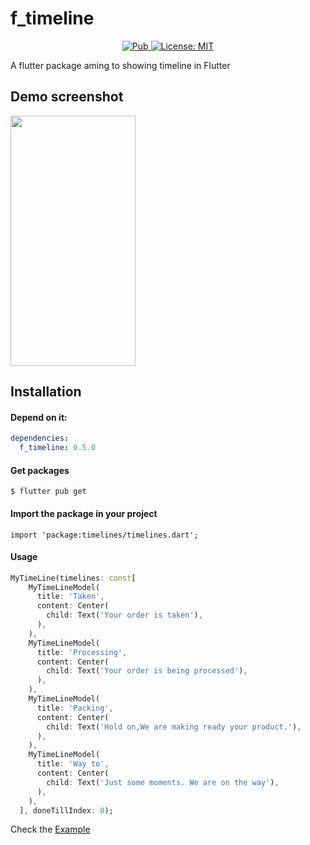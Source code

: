# f_timeline


<p align="center">
  <a href="https://pub.dartlang.org/packages/f-timeline">
    <img src="https://img.shields.io/pub/v/f-timeline.svg" alt="Pub" />
  </a>
 
  <a href="https://opensource.org/licenses/MIT">
    <img src="https://img.shields.io/badge/License-MIT-blue.svg" alt="License: MIT" />
  </a>
</p>
A flutter package aming to showing timeline in Flutter

## Demo screenshot

<img src="https://user-images.githubusercontent.com/68919043/168297212-f04ffbd1-5b46-4199-84da-99fd812fa173.jpg" width="200" height="400" />

## Installation

#### Depend on it:
``` yaml
dependencies:
  f_timeline: 0.5.0
```
#### Get packages
``` console
$ flutter pub get
```

#### Import the package in your project

`import 'package:timelines/timelines.dart';`

#### Usage
``` dart
MyTimeLine(timelines: const[
    MyTimeLineModel(
      title: 'Taken',
      content: Center(
        child: Text('Your order is taken'),
      ),
    ),
    MyTimeLineModel(
      title: 'Processing',
      content: Center(
        child: Text('Your order is being processed'),
      ),
    ),
    MyTimeLineModel(
      title: 'Packing',
      content: Center(
        child: Text('Hold on,We are making ready your product.'),
      ),
    ),
    MyTimeLineModel(
      title: 'Way to',
      content: Center(
        child: Text('Just some moments. We are on the way'),
      ),
    ),
  ], doneTillIndex: 0);
  ```
  Check the [Example](https://github.com/Istiak-Ahmed78/f_timeline/blob/master/example/lib/main.dart) 
  

